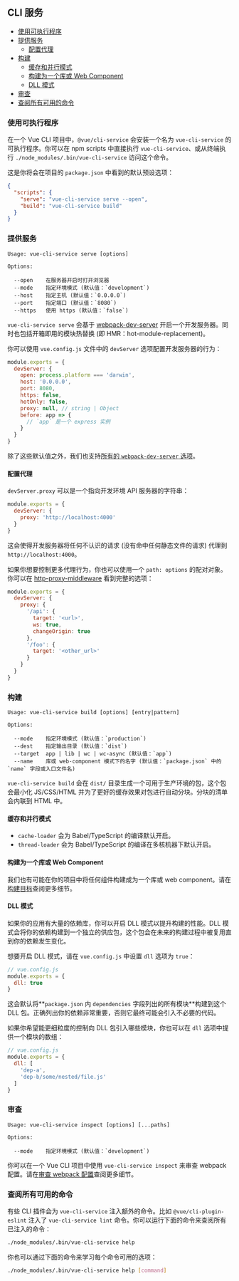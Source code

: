 ## CLI 服务

- [使用可执行程序](#使用可执行程序)
- [提供服务](#提供服务)
  - [配置代理](#配置代理)
- [构建](#构建)
  - [缓存和并行模式](#缓存和并行模式)
  - [构建为一个库或 Web Component](#构建为一个库或-web-component)
  - [DLL 模式](#dll-模式)
- [审查](#审查)
- [查阅所有可用的命令](#查阅所有可用的命令)

### 使用可执行程序

在一个 Vue CLI 项目中，`@vue/cli-service` 会安装一个名为 `vue-cli-service` 的可执行程序。你可以在 npm scripts 中直接执行 `vue-cli-service`、或从终端执行 `./node_modules/.bin/vue-cli-service` 访问这个命令。

这是你将会在项目的 `package.json` 中看到的默认预设选项：

``` json
{
  "scripts": {
    "serve": "vue-cli-service serve --open",
    "build": "vue-cli-service build"
  }
}
```

### 提供服务

```
Usage: vue-cli-service serve [options]

Options:

  --open    在服务器开启时打开浏览器
  --mode    指定环境模式 (默认值：`development`)
  --host    指定主机 (默认值：`0.0.0.0`)
  --port    指定端口 (默认值：`8080`)
  --https   使用 https (默认值：`false`)
```

`vue-cli-service serve` 会基于 [webpack-dev-server](https://github.com/webpack/webpack-dev-server) 开启一个开发服务器。同时也包括开箱即用的模块热替换 (即 HMR：hot-module-replacement)。

你可以使用 `vue.config.js` 文件中的 `devServer` 选项配置开发服务器的行为：

``` js
module.exports = {
  devServer: {
    open: process.platform === 'darwin',
    host: '0.0.0.0',
    port: 8080,
    https: false,
    hotOnly: false,
    proxy: null, // string | Object
    before: app => {
      // `app` 是一个 express 实例
    }
  }
}
```

除了这些默认值之外，我们也支持[所有的 `webpack-dev-server` 选项](https://webpack.js.org/configuration/dev-server/)。

#### 配置代理

`devServer.proxy` 可以是一个指向开发环境 API 服务器的字符串：

``` js
module.exports = {
  devServer: {
    proxy: 'http://localhost:4000'
  }
}
```

这会使得开发服务器将任何不认识的请求 (没有命中任何静态文件的请求) 代理到 `http://localhost:4000`。

如果你想要控制更多代理行为，你也可以使用一个 `path: options` 的配对对象。你可以在 [http-proxy-middleware](https://github.com/chimurai/http-proxy-middleware#proxycontext-config) 看到完整的选项：

``` js
module.exports = {
  devServer: {
    proxy: {
      '/api': {
        target: '<url>',
        ws: true,
        changeOrigin: true
      },
      '/foo': {
        target: '<other_url>'
      }
    }
  }
}
```

### 构建

```
Usage: vue-cli-service build [options] [entry|pattern]

Options:

  --mode    指定环境模式 (默认值：`production`)
  --dest    指定输出目录 (默认值：`dist`)
  --target  app | lib | wc | wc-async (默认值：`app`)
  --name    库或 web-component 模式下的名字 (默认值：`package.json` 中的 `name` 字段或入口文件名)
```

`vue-cli-service build` 会在 `dist/` 目录生成一个可用于生产环境的包，这个包会最小化 JS/CSS/HTML 并为了更好的缓存效果对包进行自动分块。分块的清单会内联到 HTML 中。

#### 缓存和并行模式

- `cache-loader` 会为 Babel/TypeScript 的编译默认开启。
- `thread-loader` 会为 Babel/TypeScript 的编译在多核机器下默认开启。

#### 构建为一个库或 Web Component

我们也有可能在你的项目中将任何组件构建成为一个库或 web component。请在[构建目标](./build-targets.md)查阅更多细节。

#### DLL 模式

如果你的应用有大量的依赖库，你可以开启 DLL 模式以提升构建的性能。DLL 模式会将你的依赖构建到一个独立的供应包，这个包会在未来的构建过程中被复用直到你的依赖发生变化。

想要开启 DLL 模式，请在 `vue.config.js` 中设置 `dll` 选项为 `true`：

``` js
// vue.config.js
module.exports = {
  dll: true
}
```

这会默认将**`package.json` 内 `dependencies` 字段列出的所有模块**构建到这个 DLL 包。正确列出你的依赖非常重要，否则它最终可能会引入不必要的代码。

如果你希望能更细粒度的控制向 DLL 包引入哪些模块，你也可以在 `dll` 选项中提供一个模块的数组：

``` js
// vue.config.js
module.exports = {
  dll: [
    'dep-a',
    'dep-b/some/nested/file.js'
  ]
}
```

### 审查

```
Usage: vue-cli-service inspect [options] [...paths]

Options:

  --mode    指定环境模式 (默认值：`development`)
```

你可以在一个 Vue CLI 项目中使用 `vue-cli-service inspect` 来审查 webpack 配置。请在[审查 webpack 配置](./webpack.md#inspecting-the-projects-webpack-config)查阅更多细节。

### 查阅所有可用的命令

有些 CLI 插件会为 `vue-cli-service` 注入额外的命令。比如 `@vue/cli-plugin-eslint` 注入了 `vue-cli-service lint` 命令。你可以运行下面的命令来查阅所有已注入的命令：

``` sh
./node_modules/.bin/vue-cli-service help
```

你也可以通过下面的命令来学习每个命令可用的选项：

``` sh
./node_modules/.bin/vue-cli-service help [command]
```
